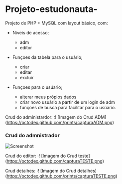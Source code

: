 # Projeto-estudonauta-
Projeto de PHP + MySQL com layout básico, com:

- Niveis de acesso;
  - adm
  - editor

- Funçoes da tabela para o usuário;
  - criar
  - editar  
  - excluir
 
- Funçoes para o usúario;
  - alterar meus própios dados 
  - criar novo usuário a partir de um login de adm
  - funçoes de busca para facilitar para o usúario.

Crud do administardor: 
:! [Imagem do Crud ADM] 
(https://octodex.github.com/prints/capturaADM.png)

### Crud do admnistrador 
![Screenshot](https://raw.githubusercontent.com/R1quelme/Projeto-estudo/prints/capturaADM.png)

Crud do editor: 
:! [Imagem do Crud teste] 
(https://octodex.github.com/capturaTESTE.png)

Crud detalhes: 
:! [Imagem do Crud detalhes] 
(https://octodex.github.com/prints/capturaTESTE.png)

